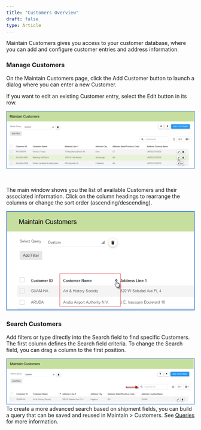 ```yaml
---
title: "Customers Overview"
draft: false
type: Article
---
```


Maintain Customers gives you access to your customer database, where you can add and configure customer entries and address information.
### Manage Customers


On the Maintain Customers page, click the Add Customer button to launch a dialog where you can enter a new Customer.

If you want to edit an existing Customer entry, select the Edit button in its row.

![](assets/images/maintain-customers-1.png)

 

The main window shows you the list of available Customers and their associated information. Click on the column headings to rearrange the columns or change the sort order (ascending/descending).

![](assets/images/maintain-customers-2.png)
### Search Customers


Add filters or type directly into the Search field to find specific Customers. The first column defines the Search field criteria. To change the Search field, you can drag a column to the first position.

![](assets/images/maintain-customers-3.png)
To create a more advanced search based on shipment fields, you can build a query that can be saved and reused in Maintain > Customers. See [Queries](http://ask.shipping.apteancloud.com/akb/maintain-queries/) for more information.





